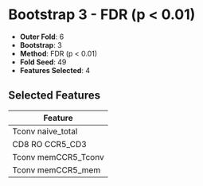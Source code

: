 # Bootstrap 3 - FDR (p < 0.01)

- **Outer Fold**: 6
- **Bootstrap**: 3
- **Method**: FDR (p < 0.01)
- **Fold Seed**: 49
- **Features Selected**: 4

## Selected Features

| Feature |
|---------|
| Tconv naive_total |
| CD8 RO CCR5_CD3 |
| Tconv memCCR5_Tconv |
| Tconv memCCR5_mem |

